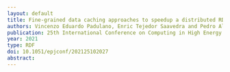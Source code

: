 ```yaml
---
layout: default
title: Fine-grained data caching approaches to speedup a distributed RDataFrame analysis
authors: Vincenzo Eduardo Padulano, Enric Tejedor Saavedra and Pedro Alonso-Jordá
publication: 25th International Conference on Computing in High Energy and Nuclear Physics (CHEP 2021)
year: 2021
type: RDF
doi: 10.1051/epjconf/202125102027
abstract:
---
```

